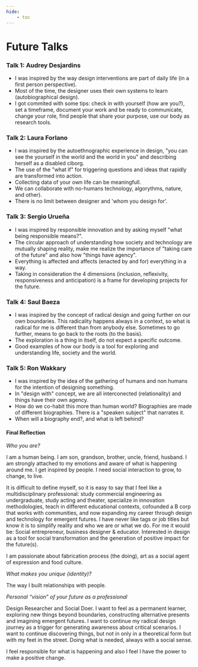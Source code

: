 ```yaml
---
hide:
    - toc
---
```


# Future Talks

### Talk 1: Audrey Desjardins

- I was inspired by the way design interventions are part of daily life (in a first person perspective). 
- Most of the time, the designer uses their own systems to learn (autobiographical design). 
- I got commited with some tips: check in with yourself (how are you?), set a timeframe, document your work and be ready to communicate, change your role, find people that share your purpose, use our body as research tools. 

### Talk 2: Laura Forlano

- I was inspired by the autoethnographic experience in design, "you can see the yourself in the world and the world in you" and describing herself as a disabled ciborg. 
- The use of the "what if" for triggering questions and ideas that rapidly are transformed into action. 
- Collecting data of your own life can be meaningfull. 
- We can collaborate with no-humans technology, algorythms, nature, and other).
- There is no limit between designer and 'whom you design for'.

### Talk 3: Sergio Urueña 

- I was inspired by responsible innovation and by asking myself "what being responsible means?". 
- The circular approach of understanding how society and technology are mutually shaping reality, make me realize the importance of "taking care of the future" and also how "things have agency". 
- Everything is affected and affects (enacted by and for) everything in a way. 
- Taking in consideration the 4 dimensions (inclusion, reflexivity, responsiveness and anticipation) is a frame for developing projects for the future. 


### Talk 4: Saul Baeza

- I was inspired by the concept of radical design and going further on our own boundaries. This radicality happens always in a context, so what is radical for me is different than from anybody else. Sometimes to go further, means to go back to the roots (to the basis).
- The exploration is a thing in itself, do not expect a specific outcome.
- Good examples of how our body is a tool for exploring and understanding life, society and the world.

### Talk 5: Ron Wakkary

- I was inspired by the idea of the gathering of humans and non humans for the intention of designing something. 
- In "design with" concept, we are all interconected (relationality) and things have their own agency.
- How do we co-habit this more than human world? Biographies are made of different biographies. There is a "speaken subject" that narrates it.
- When will a biography end?, and what is left behind?


#### Final Reflection

*Who you are?*

I am a human being. I am son, grandson, brother, uncle, friend, husband. I am strongly attached to my emotions and aware of what is happening around me. I get inspired by people. I need social interaction to grow, to change, to live. 

It is difficult to define myself, so it is easy to say that I feel like a multidisciplinary professional: study commercial engineering as undergraduate, study acting and theater, specialize in innovation methodologies, teach in different educational contexts, cofounded a B corp that works with communities, and now expanding my career through design and technology for emergent futures. I have never like tags or job titles but know it is to simplify reality and who we are or what we do. For me it would be: Social entrepreneur, business designer & educator. Interested in design as a tool for social transformation and the generation of positive impact for the future(s).

I am passionate about fabrication process (the doing), art as a social agent of expression and food culture.

*What makes you unique (identity)?*

The way I built relationships with people.

*Personal “vision” of your future as a professional*

Design Researcher and Social Doer. I want to feel as a permanent learner, exploring new things beyond boundaries, constructing alternative presents and imagining emergent futures. I want to continue my radical design journey as a trigger for generating awareness about critical scenarios. I want to continue discovering things, but not in only in a theoretical form but with my feet in the street. Doing what is needed, always with a social sense.

I feel responsible for what is happening and also I feel I have the power to make a positive change.
















